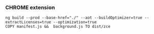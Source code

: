 ### CHROME extension

```
ng build --prod --base-href="./" --aot --buildOptimizer=true --extractLicenses=true --optimization=true
COPY manifest.js &&  background.js TO dist/zce
```
